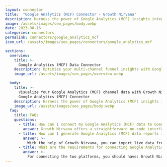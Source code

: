```yaml
---
layout: connector
title:  "Google Analytics (MCF) Connector - Growth Nirvana"
description: Harness the power of Google Analytics (MCF) insights integrated into Looker Studio for strategic marketing decisions.
image: /assets/images/seo_pages/body.webp
date: 2023-08-16
categories: connectors
permalink: connectors/google_analytics_mcf
icon_url: /assets/images/seo_pages/connectors/google_analytics_mcf

sections:
  overview:
    title: >-
      Google Analytics (MCF) Data Connector
    description: Optimize your multi-channel funnel insights with Google Analytics (MCF) integration. Seamlessly merge multi-channel funnel data from Google Analytics with Looker Studio's analytical capabilities, unlocking insights that drive marketing strategies, user conversion paths, and operational excellence.
    image_url: /assets/images/seo_pages/overview.webp

  body:
    title: >-
      Visualize Your Google Analytics (MCF) channel data with Growth Nirvana's
      Google Analytics (MCF) Connector
    description: Harness the power of Google Analytics (MCF) insights integrated into Looker Studio for strategic marketing decisions.
    image_url: /assets/images/seo_pages/body.webp
  faq:
    title: FAQs
    questions:
      - title: How can I connect my Google Analytics (MCF) data to Google Data Studio/Looker Studio?
        answer: Growth Nirvana offers a straightforward no-code interface to connect to Google Analytics (MCF) data sources.
      - title: How can I generate Google Analytics (MCF) data reports in Looker Studio?
        answer: >-
          With the help of Growth Nirvana, you can import live data from Google Analytics (MCF) into Looker Studio. These data can be viewed in charts, tables, and dashboards to generate branded reports that can be shared instantly.
      - title: What are the requirements for connecting Google Analytics (MCF) and Looker Studio?
        answer: >-
          For connecting the two platforms, you should have: Growth Nirvana Account and Google Analytics (MCF) Ads Account
---
```

